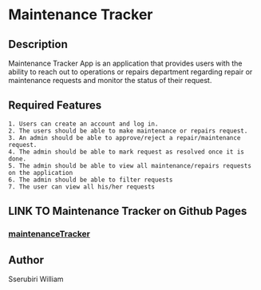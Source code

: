 
# Maintenance Tracker

## Description
Maintenance Tracker App is an application that provides users with the ability to reach out to  operations or repairs department regarding repair or maintenance requests and monitor the  status of their request.

## Required Features
    1. Users can create an account and log in. 
    2. The users should be able to make maintenance or repairs request. 
    3. An admin should be able to approve/reject a repair/maintenance request. 
    4. The admin should be able to mark request as resolved once it is done. 
    5. The admin should be able to view all maintenance/repairs requests on the application 
    6. The admin should be able to filter requests 
    7. The user can view all his/her requests 

## LINK TO Maintenance Tracker on Github Pages
### [maintenanceTracker](https://ssewilliam.github.io/)

## Author
Sserubiri William
